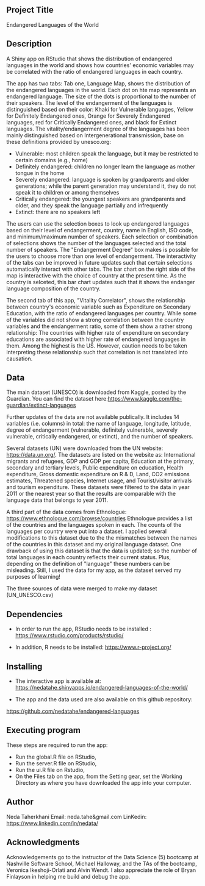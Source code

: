 ## Project Title

Endangered Languages of the World


## Description


A Shiny app on RStudio that shows the distribution of endangered languages in the world and shows how countries' economic variables may be correlated with the ratio of endangered languages in each country. 

The app has two tabs:
Tab one, Language Map, shows the distribution of the endangered languages in the world. Each dot on hte map represents an endangered language. The size of the dots is proportional to the number of their speakers. The level of the endangerment of the languages is distinguished based on their color: Khaki for Vulnerable languages, Yellow for Definitely Endangered ones, Orange for Severely Endangered languages, red for Critically Endangered ones, and black for Extinct languages. The vitality/endangerment degree of the languages has been mainly distinguished based on Intergenerational transmission, base on these definitions provided by unesco.org:

* Vulnerable: 	most children speak the language, but it may be restricted to certain domains (e.g., home)
* Definitely endangered: children no longer learn the language as mother tongue in the home
* Severely endangered: language is spoken by grandparents and older generations; while the parent generation may understand it, they do not speak it to children or among themselves
* Critically endangered: the youngest speakers are grandparents and older, and they speak the language partially and infrequently
* Extinct: there are no speakers left


The users can use the selection boxes to look up endangered languages based on their level of endangerment, country, name in English, ISO code, and minimum/maximum number of speakers. Each selection or combination of selections shows the number of the languages selected and the total number of speakers. The "Endangerment Degree" box makes is possible for the users to choose more than one level of endangerment. The interactivity of the tabs can be improved in future updates such that certain selections automatically interact with other tabs. The bar chart on the right side of the map is interactive with the choice of country at the present time. As the country is selceted, this bar chart updates such that it shows the endanger language composition of the country. 


The second tab of this app, "Vitality Correlator", shows the relationship between country's economic variable such as Expenditure on Secondary Education, with the ratio of endangered languages per country. While some of the variables did not show a strong correlation between the country variables and the endangerment ratio, some of them show a rather strong relationship: The countries with higher rate of expenditure on secondary educations are associated with higher rate of endangered languages in them. Among the highest is the US. However, caution needs to be taken interpreting these relationship such that correlation is not translated into causation. 


## Data
The main dataset (UNESCO) is downloaded from Kaggle, posted by the Guardian. You can find the dataset here:https://www.kaggle.com/the-guardian/extinct-languages

Further updates of the data are not available publically. It includes 14 variables (i.e. columns) in total: the name of language, longitude, latitude, degree of endangerment (vulnerable, definitely vulnerable, severely vulnerable, critically endangered, or extinct), and the number of speakers. 

Several datasets (UN) were downloaded from the UN website: https://data.un.org/. The datasets are listed on the website as:
International migrants and refugees, GDP and GDP per capita, Education at the primary, secondary and tertiary levels,  Public expenditure on education, Health expenditure, Gross domestic expenditure on R & D, Land, CO2 emissions estimates, Threatened species, Internet usage, and Tourist/visitor arrivals and tourism expenditure.  These datasets were filtered to the data in year 2011 or the nearest year so that the results are comparable with the language data that belongs to year 2011. 


A third part of the data comes from Ethnologue: https://www.ethnologue.com/browse/countries
Ethnologue provides a list of the countries and the languages spoken in each. The counts of the languages per country were put into a dataset. I applied several modifications to this dataset due to the the mismatches between the names of the countries in this dataset and my original language dataset. One drawback of using this dataset is that the data is updated; so the number of total languages in each country reflects their current status. Plus, depending on the definition of "language" these numbers can be misleading. Still, I used the data for my app, as the dataset served my purposes of learning!

The three sources of data were merged to make my dataset (UN_UNESCO.csv)



## Dependencies

* In order to run the app, RStudio needs to be installed :
https://www.rstudio.com/products/rstudio/

* In addition, R needs to be installed:
https://www.r-project.org/


## Installing

* The interactive app is available at: https://nedatahe.shinyapps.io/endangered-languages-of-the-world/

* The app and the data used are also available on this github repository:

https://github.com/nedatahe/endangered-languages


## Executing program

These steps are required to run the app:
* Run the global.R file on RStudio,
* Run the server.R file on RStudio, 
* Run the ui.R file on Rstudio, 
* On the Files tab on the app, from the Setting gear, set the Working Directory as where you have downloaded the app into your computer. 


## Author

Neda Taherkhani
Email: neda.tahe&gmail.com
LinKedin: https://www.linkedin.com/in/nedata/ 

## Acknowledgments

Acknowledgements go to the instructor of the Data Science (5) bootcamp at Nashville Software School, Michael Halloway, and the TAs of the bootcamp, Veronica Ikeshoji-Orlati and Alvin Wendt. I also appreciate the role of Bryan Finlayson in helping me build and debug the app. 

